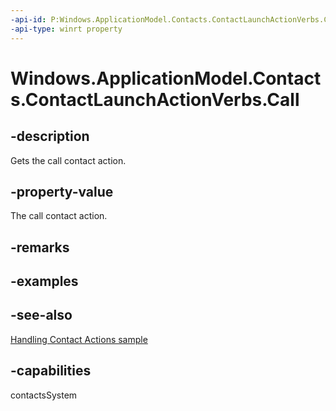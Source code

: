 ```yaml
---
-api-id: P:Windows.ApplicationModel.Contacts.ContactLaunchActionVerbs.Call
-api-type: winrt property
---
```


<!-- Property syntax
public string Call { get; }
-->

# Windows.ApplicationModel.Contacts.ContactLaunchActionVerbs.Call

## -description
Gets the call contact action.

## -property-value
The call contact action.

## -remarks

## -examples

## -see-also
[Handling Contact Actions sample](http://code.msdn.microsoft.com/windowsapps/Handling-Contact-Actions-359380e2)
## -capabilities
contactsSystem

